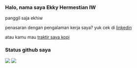 ###  Halo, nama saya Ekky Hermestian IW
panggil saja ekhiw

penasaran dengan pengalaman kerja saya?
yuk cek di [linkedin](https://www.linkedin.com/in/ekhiw/)

atau kamu mau [traktir saya kopi](https://saweria.co/ekhiw)

<!--
**ekhiw/ekhiw** is a ✨ _special_ ✨ repository because its `README.md` (this file) appears on your GitHub profile.-->

### Status github saya
![](https://github-readme-stats.vercel.app/api?username=ekhiw&show_icons=true&count_private=true&line_height=40)
![](https://github-readme-stats.vercel.app/api/top-langs/?username=ekhiw&hide=html)
